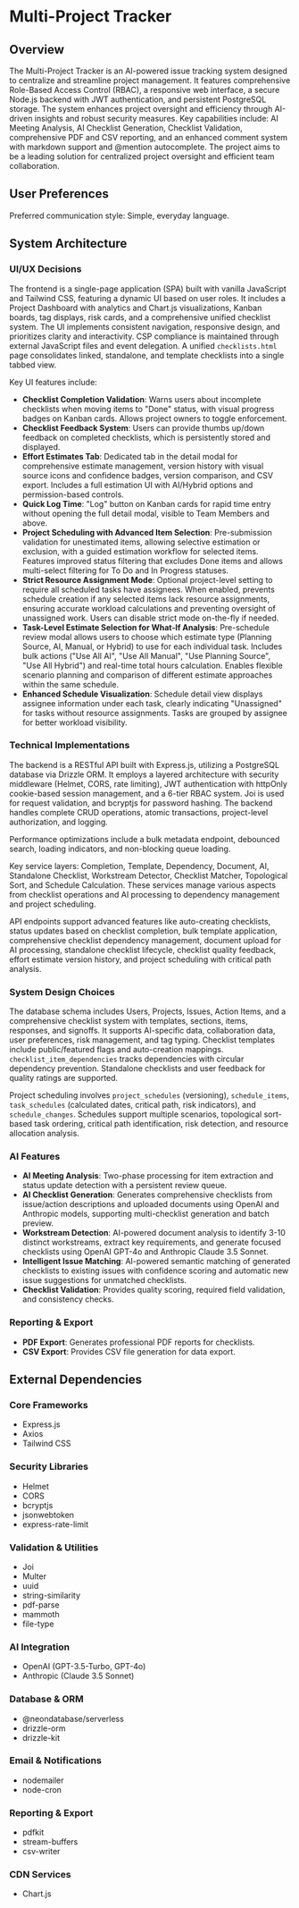 # Multi-Project Tracker

## Overview
The Multi-Project Tracker is an AI-powered issue tracking system designed to centralize and streamline project management. It features comprehensive Role-Based Access Control (RBAC), a responsive web interface, a secure Node.js backend with JWT authentication, and persistent PostgreSQL storage. The system enhances project oversight and efficiency through AI-driven insights and robust security measures. Key capabilities include: AI Meeting Analysis, AI Checklist Generation, Checklist Validation, comprehensive PDF and CSV reporting, and an enhanced comment system with markdown support and @mention autocomplete. The project aims to be a leading solution for centralized project oversight and efficient team collaboration.

## User Preferences
Preferred communication style: Simple, everyday language.

## System Architecture

### UI/UX Decisions
The frontend is a single-page application (SPA) built with vanilla JavaScript and Tailwind CSS, featuring a dynamic UI based on user roles. It includes a Project Dashboard with analytics and Chart.js visualizations, Kanban boards, tag displays, risk cards, and a comprehensive unified checklist system. The UI implements consistent navigation, responsive design, and prioritizes clarity and interactivity. CSP compliance is maintained through external JavaScript files and event delegation. A unified `checklists.html` page consolidates linked, standalone, and template checklists into a single tabbed view.

Key UI features include:
-   **Checklist Completion Validation**: Warns users about incomplete checklists when moving items to "Done" status, with visual progress badges on Kanban cards. Allows project owners to toggle enforcement.
-   **Checklist Feedback System**: Users can provide thumbs up/down feedback on completed checklists, which is persistently stored and displayed.
-   **Effort Estimates Tab**: Dedicated tab in the detail modal for comprehensive estimate management, version history with visual source icons and confidence badges, version comparison, and CSV export. Includes a full estimation UI with AI/Hybrid options and permission-based controls.
-   **Quick Log Time**: "Log" button on Kanban cards for rapid time entry without opening the full detail modal, visible to Team Members and above.
-   **Project Scheduling with Advanced Item Selection**: Pre-submission validation for unestimated items, allowing selective estimation or exclusion, with a guided estimation workflow for selected items. Features improved status filtering that excludes Done items and allows multi-select filtering for To Do and In Progress statuses.
-   **Strict Resource Assignment Mode**: Optional project-level setting to require all scheduled tasks have assignees. When enabled, prevents schedule creation if any selected items lack resource assignments, ensuring accurate workload calculations and preventing oversight of unassigned work. Users can disable strict mode on-the-fly if needed.
-   **Task-Level Estimate Selection for What-If Analysis**: Pre-schedule review modal allows users to choose which estimate type (Planning Source, AI, Manual, or Hybrid) to use for each individual task. Includes bulk actions ("Use All AI", "Use All Manual", "Use Planning Source", "Use All Hybrid") and real-time total hours calculation. Enables flexible scenario planning and comparison of different estimate approaches within the same schedule.
-   **Enhanced Schedule Visualization**: Schedule detail view displays assignee information under each task, clearly indicating "Unassigned" for tasks without resource assignments. Tasks are grouped by assignee for better workload visibility.

### Technical Implementations
The backend is a RESTful API built with Express.js, utilizing a PostgreSQL database via Drizzle ORM. It employs a layered architecture with security middleware (Helmet, CORS, rate limiting), JWT authentication with httpOnly cookie-based session management, and a 6-tier RBAC system. Joi is used for request validation, and bcryptjs for password hashing. The backend handles complete CRUD operations, atomic transactions, project-level authorization, and logging.

Performance optimizations include a bulk metadata endpoint, debounced search, loading indicators, and non-blocking queue loading.

Key service layers: Completion, Template, Dependency, Document, AI, Standalone Checklist, Workstream Detector, Checklist Matcher, Topological Sort, and Schedule Calculation. These services manage various aspects from checklist operations and AI processing to dependency management and project scheduling.

API endpoints support advanced features like auto-creating checklists, status updates based on checklist completion, bulk template application, comprehensive checklist dependency management, document upload for AI processing, standalone checklist lifecycle, checklist quality feedback, effort estimate version history, and project scheduling with critical path analysis.

### System Design Choices
The database schema includes Users, Projects, Issues, Action Items, and a comprehensive checklist system with templates, sections, items, responses, and signoffs. It supports AI-specific data, collaboration data, user preferences, risk management, and tag typing. Checklist templates include public/featured flags and auto-creation mappings. `checklist_item_dependencies` tracks dependencies with circular dependency prevention. Standalone checklists and user feedback for quality ratings are supported.

Project scheduling involves `project_schedules` (versioning), `schedule_items`, `task_schedules` (calculated dates, critical path, risk indicators), and `schedule_changes`. Schedules support multiple scenarios, topological sort-based task ordering, critical path identification, risk detection, and resource allocation analysis.

### AI Features
-   **AI Meeting Analysis**: Two-phase processing for item extraction and status update detection with a persistent review queue.
-   **AI Checklist Generation**: Generates comprehensive checklists from issue/action descriptions and uploaded documents using OpenAI and Anthropic models, supporting multi-checklist generation and batch preview.
-   **Workstream Detection**: AI-powered document analysis to identify 3-10 distinct workstreams, extract key requirements, and generate focused checklists using OpenAI GPT-4o and Anthropic Claude 3.5 Sonnet.
-   **Intelligent Issue Matching**: AI-powered semantic matching of generated checklists to existing issues with confidence scoring and automatic new issue suggestions for unmatched checklists.
-   **Checklist Validation**: Provides quality scoring, required field validation, and consistency checks.

### Reporting & Export
-   **PDF Export**: Generates professional PDF reports for checklists.
-   **CSV Export**: Provides CSV file generation for data export.

## External Dependencies

### Core Frameworks
-   Express.js
-   Axios
-   Tailwind CSS

### Security Libraries
-   Helmet
-   CORS
-   bcryptjs
-   jsonwebtoken
-   express-rate-limit

### Validation & Utilities
-   Joi
-   Multer
-   uuid
-   string-similarity
-   pdf-parse
-   mammoth
-   file-type

### AI Integration
-   OpenAI (GPT-3.5-Turbo, GPT-4o)
-   Anthropic (Claude 3.5 Sonnet)

### Database & ORM
-   @neondatabase/serverless
-   drizzle-orm
-   drizzle-kit

### Email & Notifications
-   nodemailer
-   node-cron

### Reporting & Export
-   pdfkit
-   stream-buffers
-   csv-writer

### CDN Services
-   Chart.js